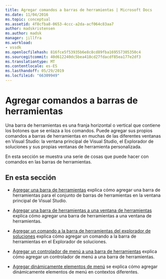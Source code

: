 ```yaml
---
title: Agregar comandos a barras de herramientas | Microsoft Docs
ms.date: 11/04/2016
ms.topic: conceptual
ms.assetid: 4f8cfba8-0653-4ccc-a2da-acf064c83aa7
author: madskristensen
ms.author: madsk
manager: jillfra
ms.workload:
- vssdk
ms.openlocfilehash: 816fce5f53935b6e8c8cd89fba169557305350c4
ms.sourcegitcommit: 40d612240dc5bea418cd27fdacdf85ea177e2df3
ms.translationtype: MT
ms.contentlocale: es-ES
ms.lasthandoff: 05/29/2019
ms.locfileid: "66309949"
---
```

# <a name="add-commands-to-toolbars"></a>Agregar comandos a barras de herramientas
Una barra de herramientas es una franja horizontal o vertical que contiene los botones que se enlaza a los comandos. Puede agregar sus propios comandos a barras de herramientas en muchas de las diferentes ventanas en Visual Studio: la ventana principal de Visual Studio, el Explorador de soluciones y sus propias ventanas de herramienta personalizada.

 En esta sección se muestra una serie de cosas que puede hacer con comandos en las barras de herramientas.

## <a name="in-this-section"></a>En esta sección
- [Agregar una barra de herramientas](../extensibility/adding-a-toolbar.md) explica cómo agregar una barra de herramientas para el conjunto de barras de herramientas en la ventana principal de Visual Studio.

- [Agregar una barra de herramientas a una ventana de herramientas](../extensibility/adding-a-toolbar-to-a-tool-window.md) explica cómo agregar una barra de herramientas a una ventana de herramientas.

- [Agregar un comando a la barra de herramientas del explorador de soluciones](../extensibility/adding-a-command-to-the-solution-explorer-toolbar.md) explica cómo agregar un comando a la barra de herramientas en el Explorador de soluciones.

- [Agregar un controlador de menú a una barra de herramientas](../extensibility/adding-a-menu-controller-to-a-toolbar.md) explica cómo agregar un controlador de menú a una barra de herramientas.

- [Agregar dinámicamente elementos de menú](../extensibility/dynamically-adding-menu-items.md) se explica cómo agregar dinámicamente elementos de menú en contextos diferentes.